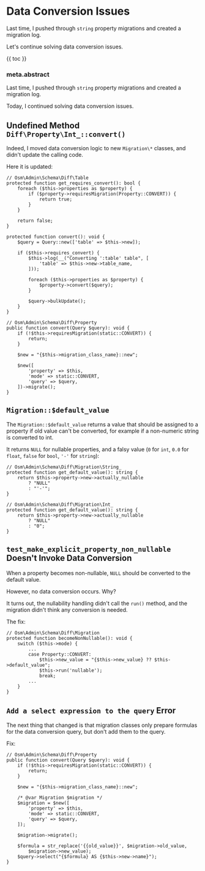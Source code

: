# Data Conversion Issues

Last time, I pushed through `string` property migrations and created a migration log.

Let's continue solving data conversion issues.

{{ toc }}

### meta.abstract

Last time, I pushed through `string` property migrations and created a migration log.

Today, I continued solving data conversion issues.

## Undefined Method `Diff\Property\Int_::convert()`

Indeed, I moved data conversion logic to new `Migration\*` classes, and didn't update the calling code. 

Here it is updated:

    // Osm\Admin\Schema\Diff\Table
    protected function get_requires_convert(): bool {
        foreach ($this->properties as $property) {
            if ($property->requiresMigration(Property::CONVERT)) {
                return true;
            }
        }

        return false;
    }

    protected function convert(): void {
        $query = Query::new(['table' => $this->new]);

        if ($this->requires_convert) {
            $this->log(__("Converting ':table' table", [
                'table' => $this->new->table_name,
            ]));

            foreach ($this->properties as $property) {
                $property->convert($query);
            }

            $query->bulkUpdate();
        }
    }

    // Osm\Admin\Schema\Diff\Property
    public function convert(Query $query): void {
        if (!$this->requiresMigration(static::CONVERT)) {
            return;
        }

        $new = "{$this->migration_class_name}::new";

        $new([
            'property' => $this,
            'mode' => static::CONVERT,
            'query' => $query,
        ])->migrate();
    }

## `Migration::$default_value`

The ``Migration::$default_value`` returns a value that should be assigned to a property if old value can't be converted, for example if a non-numeric string is converted to int.  

It returns `NULL` for nullable properties, and a falsy value (`0` for `int`, `0.0` for `float`, `false` for `bool`, `'-'` for `string`):

    // Osm\Admin\Schema\Diff\Migration\String_
    protected function get_default_value(): string {
        return $this->property->new->actually_nullable
            ? "NULL"
            : "'-'";
    }

    // Osm\Admin\Schema\Diff\Migration\Int_
    protected function get_default_value(): string {
        return $this->property->new->actually_nullable
            ? "NULL"
            : "0";
    }

## `test_make_explicit_property_non_nullable` Doesn't Invoke Data Conversion

When a property becomes non-nullable, `NULL` should be converted to the default value.

However, no data conversion occurs. Why?

It turns out, the nullability handling didn't call the `run()` method, and the migration didn't think any conversion is needed.

The fix:

    // Osm\Admin\Schema\Diff\Migration
    protected function becomeNonNullable(): void {
        switch ($this->mode) {
            ...
            case Property::CONVERT:
                $this->new_value = "{$this->new_value} ?? $this->default_value";
                $this->run('nullable');
                break;
            ...
        }
    }
   
## `Add a select expression to the query` Error

The next thing that changed is that migration classes only prepare formulas for the data conversion query, but don't add them to the query.

Fix:

    // Osm\Admin\Schema\Diff\Property
    public function convert(Query $query): void {
        if (!$this->requiresMigration(static::CONVERT)) {
            return;
        }

        $new = "{$this->migration_class_name}::new";

        /* @var Migration $migration */
        $migration = $new([
            'property' => $this,
            'mode' => static::CONVERT,
            'query' => $query,
        ]);

        $migration->migrate();

        $formula = str_replace('{{old_value}}', $migration->old_value,
            $migration->new_value);
        $query->select("{$formula} AS {$this->new->name}");
    }

